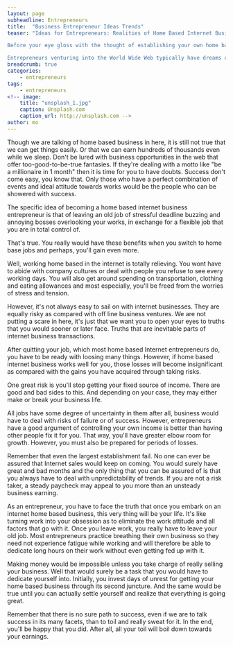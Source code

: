 ```yaml
---
layout: page
subheadline: Entrepreneurs
title:  "Business Entrepreneur Ideas Trends"
teaser: "Ideas for Entrepreneurs: Realities of Home Based Internet Business Trends 

Before your eye gloss with the thought of establishing your own home based business via Internet, let us first have a reality check and check the trends.

Entrepreneurs venturing into the World Wide Web typically have dreams of having time all for themselves, sitting on their couches with laptops on and money pouring continuously with every click. That's possible, all right but this normally is not a case."
breadcrumb: true
categories:
    - entrepreneurs
tags:
    - entrepreneurs
<!-- image:
    title: "unsplash_1.jpg"
    caption: Unsplash.com
    caption_url: http://unsplash.com -->
author: mo
---
```



Though we are talking of home based business in here, it is still not true that we can get things easily. Or that we can earn hundreds of thousands even while we sleep. Don't be lured with business opportunities in the web that offer too-good-to-be-true fantasies. If they're dealing with a motto like "be a millionaire in 1 month" then it is time for you to have doubts. Success don't come easy, you know that. Only those who have a perfect combination of events and ideal attitude towards works would be the people who can be showered with success.

The specific idea of becoming a home based internet business entrepreneur is that of leaving an old job of stressful deadline buzzing and annoying bosses overlooking your works, in exchange for a flexible job that you are in total control of.

That's true. You really would have these benefits when you switch to home base jobs and perhaps, you'll gain even more.

Well, working home based in the internet is totally relieving. You wont have to abide with company cultures or deal with people you refuse to see every working days. You will also get around spending on transportation, clothing and eating allowances and most especially, you'll be freed from the worries of stress and tension. 

However, it's not always easy to sail on with internet businesses. They are equally risky as compared with off line business ventures. We are not putting a scare in here, it's just that we want you to open your eyes to truths that you would sooner or later face. Truths that are inevitable parts of internet business transactions. 

After quitting your job, which most home based Internet entrepreneurs do, you have to be ready with loosing many things. However, if home based internet business works well for you, those losses will become insignificant as compared with the gains you have acquired through taking risks.

One great risk is you'll stop getting your fixed source of income. There are good and bad sides to this. And depending on your case, they may either make or break your business life.

All jobs have some degree of uncertainty in them after all, business would have to deal with risks of failure or of success. However, entrepreneurs have a good argument of controlling your own income is better than having other people fix it for you. That way, you'll have greater elbow room for growth. However, you must also be prepared for periods of losses. 

Remember that even the largest establishment fail. No one can ever be assured that Internet sales would keep on coming. You would surely have great and bad months and the only thing that you can be assured of is that you always have to deal with unpredictability of trends. If you are not a risk taker, a steady paycheck may appeal to you more than an unsteady business earning. 

As an entrepreneur, you have to face the truth that once you embark on an internet home based business, this very thing will be your life. It's like turning work into your obsession as to eliminate the work attitude and all factors that go with it. Once you leave work, you really have to leave your old job. Most entrepreneurs practice breathing their own business so they need not experience fatigue while working and will therefore be able to dedicate long hours on their work without even getting fed up with it.  

Making money would be impossible unless you take charge of really selling your business. Well that would surely be a task that you would have to dedicate yourself into. Initially, you invest days of unrest for getting your home based business through its second juncture. And the same would be true until you can actually settle yourself and realize that everything is going great.

Remember that there is no sure path to success, even if we are to talk success in its many facets, than to toil and really sweat for it. In the end, you'll be happy that you did. After all, all your toil will boil down towards your earnings.